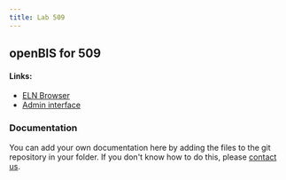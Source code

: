 ```yaml
---
title: Lab 509
---
```


## openBIS for 509

#### Links:
- [ELN Browser](https://openbis-empa-lab509.ethz.ch/)
- [Admin interface](https://openbis-empa-lab509.ethz.ch/openbis/webapp/openbis-ng-ui)

### Documentation

You can add your own documentation here by adding the files to the git repository in your folder.
If you don't know how to do this, please [contact us](/documentation/openbis/getting-started/support/).
